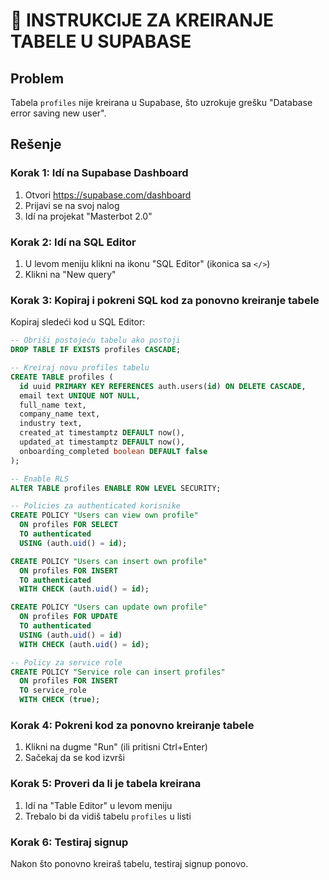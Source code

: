 # 🔧 INSTRUKCIJE ZA KREIRANJE TABELE U SUPABASE

## Problem
Tabela `profiles` nije kreirana u Supabase, što uzrokuje grešku "Database error saving new user".

## Rešenje

### Korak 1: Idí na Supabase Dashboard
1. Otvori https://supabase.com/dashboard
2. Prijavi se na svoj nalog
3. Idí na projekat "Masterbot 2.0"

### Korak 2: Idí na SQL Editor
1. U levom meniju klikni na ikonu "SQL Editor" (ikonica sa `</>`)
2. Klikni na "New query"

### Korak 3: Kopiraj i pokreni SQL kod za ponovno kreiranje tabele
Kopiraj sledeći kod u SQL Editor:

```sql
-- Obriši postojeću tabelu ako postoji
DROP TABLE IF EXISTS profiles CASCADE;

-- Kreiraj novu profiles tabelu
CREATE TABLE profiles (
  id uuid PRIMARY KEY REFERENCES auth.users(id) ON DELETE CASCADE,
  email text UNIQUE NOT NULL,
  full_name text,
  company_name text,
  industry text,
  created_at timestamptz DEFAULT now(),
  updated_at timestamptz DEFAULT now(),
  onboarding_completed boolean DEFAULT false
);

-- Enable RLS
ALTER TABLE profiles ENABLE ROW LEVEL SECURITY;

-- Policies za authenticated korisnike
CREATE POLICY "Users can view own profile"
  ON profiles FOR SELECT
  TO authenticated
  USING (auth.uid() = id);

CREATE POLICY "Users can insert own profile"
  ON profiles FOR INSERT
  TO authenticated
  WITH CHECK (auth.uid() = id);

CREATE POLICY "Users can update own profile"
  ON profiles FOR UPDATE
  TO authenticated
  USING (auth.uid() = id)
  WITH CHECK (auth.uid() = id);

-- Policy za service role
CREATE POLICY "Service role can insert profiles"
  ON profiles FOR INSERT
  TO service_role
  WITH CHECK (true);
```

### Korak 4: Pokreni kod za ponovno kreiranje tabele
1. Klikni na dugme "Run" (ili pritisni Ctrl+Enter)
2. Sačekaj da se kod izvrši

### Korak 5: Proveri da li je tabela kreirana
1. Idí na "Table Editor" u levom meniju
2. Trebalo bi da vidiš tabelu `profiles` u listi

### Korak 6: Testiraj signup
Nakon što ponovno kreiraš tabelu, testiraj signup ponovo.
